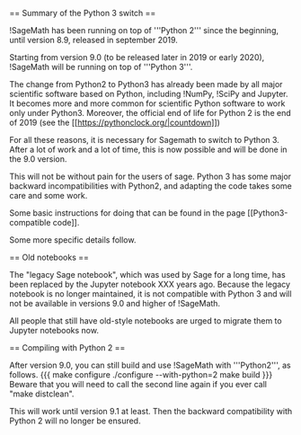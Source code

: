 == Summary of the Python 3 switch ==

!SageMath has been running on top of '''Python 2''' since the beginning, until version 8.9, released in september 2019.

Starting from version 9.0 (to be released later in 2019 or early 2020), !SageMath will be running on top of '''Python 3'''.

The change from Python2 to Python3 has already been made by all major scientific software based on Python, including !NumPy, !SciPy and Jupyter. It becomes more and more common for scientific Python software to work only under Python3. Moreover, the official end of life for Python 2 is the end of 2019 (see the [[https://pythonclock.org/|countdown]])

For all these reasons, it is necessary for Sagemath to switch to Python 3. After a lot of work and a lot of time, this is now possible and will be done in the 9.0 version.

This will not be without pain for the users of sage. Python 3 has some major backward incompatibilities with Python2, and adapting the code takes some care and some work.

Some basic instructions for doing that can be found in the page [[Python3-compatible code]].

Some more specific details follow.

== Old notebooks ==

The "legacy Sage notebook", which was used by Sage for a long time, has been replaced by the Jupyter notebook XXX years ago. Because the legacy notebook is no longer maintained, it is not compatible with Python 3 and will not be available in versions 9.0 and higher of !SageMath.

All people that still have old-style notebooks are urged to migrate them to Jupyter notebooks now.

== Compiling with Python 2 ==

After version 9.0, you can still build and use !SageMath with '''Python2''', as follows.
{{{
make configure
./configure --with-python=2
make build
}}}
Beware that you will need to call the second line again if you ever call "make distclean".

This will work until version 9.1 at least. Then the backward compatibility with Python 2 will no longer be ensured.
